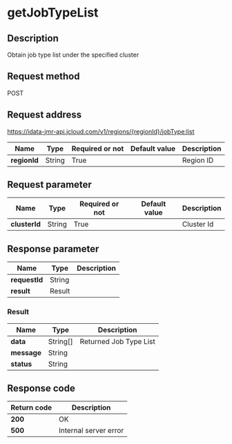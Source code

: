 # getJobTypeList


## Description
Obtain job type list under the specified cluster

## Request method
POST

## Request address
https://idata-jmr-api.jcloud.com/v1/regions/{regionId}/jobType:list

|Name|Type|Required or not|Default value|Description|
|---|---|---|---|---|
|**regionId**|String|True| |Region ID|

## Request parameter
|Name|Type|Required or not|Default value|Description|
|---|---|---|---|---|
|**clusterId**|String|True| |Cluster Id|


## Response parameter
|Name|Type|Description|
|---|---|---|
|**requestId**|String| |
|**result**|Result| |


### Result
|Name|Type|Description|
|---|---|---|
|**data**|String[]|Returned Job Type List|
|**message**|String| |
|**status**|String| |

## Response code
|Return code|Description|
|---|---|
|**200**|OK|
|**500**|Internal server error|
